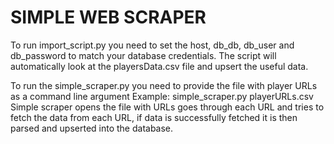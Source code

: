 # SIMPLE WEB SCRAPER

To run import_script.py you need to set the host, db_db, db_user and db_password to match your database credentials.
The script will automatically look at the playersData.csv file and upsert the useful data.


To run the simple_scraper.py you need to provide the file with player URLs as a command line argument
Example: simple_scraper.py playerURLs.csv
Simple scraper opens the file with URLs goes through each URL and tries to fetch the data from each URL, if data is successfully fetched it is then parsed and upserted into the database.




